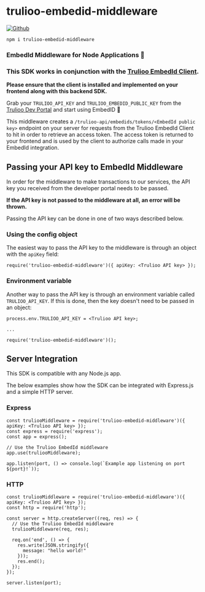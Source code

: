 # trulioo-embedid-middleware

[![Github](https://github.com/Trulioo/trulioo-embedid-middleware/workflows/Build/badge.svg)](https://github.com/Trulioo/trulioo-embedid-node/workflows/Build/badge.svg)

`npm i trulioo-embedid-middleware`

### EmbedId Middleware for Node Applications 🚀

### **This SDK works in conjunction with the [Trulioo EmbedId Client](https://github.com/Trulioo/trulioo-embedid-client).**
**Please ensure that the client is installed and implemented on your frontend along with this backend SDK.**

Grab your `TRULIOO_API_KEY` and `TRULIOO_EMBEDID_PUBLIC_KEY` from the [Trulioo Dev Portal](https://gateway-admin.trulioo.com/) and start using EmbedID 👾

This middleware creates a `/trulioo-api/embedids/tokens/<EmbedId public key>` endpoint on your server for requests from the Trulioo EmbedId Client to hit in order to retrieve an access token. The access token is returned to your frontend and is used by the client to authorize calls made in your EmbedId integration.

## Passing your API key to EmbedId Middleware

In order for the middleware to make transactions to our services, the API key you received from the developer portal needs to be passed.

**If the API key is not passed to the middleware at all, an error will be thrown.**

Passing the API key can be done in one of two ways described below.

### Using the config object

The easiest way to pass the API key to the middleware is through an object with the `apiKey` field:

```
require('trulioo-embedid-middleware')({ apiKey: <Trulioo API key> });
```

### Environment variable

Another way to pass the API key is through an environment variable called `TRULIOO_API_KEY`. If this is done, then the key doesn't need to be passed in an object: 

```
process.env.TRULIOO_API_KEY = <Trulioo API key>;

...

require('trulioo-embedid-middleware')();
```

## Server Integration

This SDK is compatible with any Node.js app.

The below examples show how the SDK can be integrated with Express.js and a simple HTTP server.

### Express

```
const truliooMiddleware = require('trulioo-embedid-middleware')({ apiKey: <Trulioo API key> });
const express = require('express');
const app = express();

// Use the Trulioo EmbedId middleware
app.use(truliooMiddleware);

app.listen(port, () => console.log(`Example app listening on port ${port}!`));
```

### HTTP

```
const truliooMiddleware = require('trulioo-embedid-middleware')({ apiKey: <Trulioo API key> });
const http = require('http');

const server = http.createServer((req, res) => {
  // Use the Trulioo EmbedId middleware
  truliooMiddleware(req, res);

  req.on('end', () => {
    res.write(JSON.stringify({
      message: "hello world!"
    }));
    res.end();
  });
});

server.listen(port);
```
